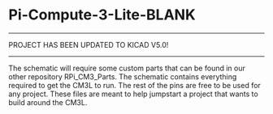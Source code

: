 # Pi-Compute-3-Lite-BLANK
******************************************
PROJECT HAS BEEN UPDATED TO KICAD V5.0!
******************************************

The schematic will require some custom parts that can be found in our other repository RPi_CM3_Parts. The schematic contains everything required to get the CM3L to run. The rest of the pins are free to be used for any project. These files are meant to help jumpstart a project that wants to build around the CM3L.
